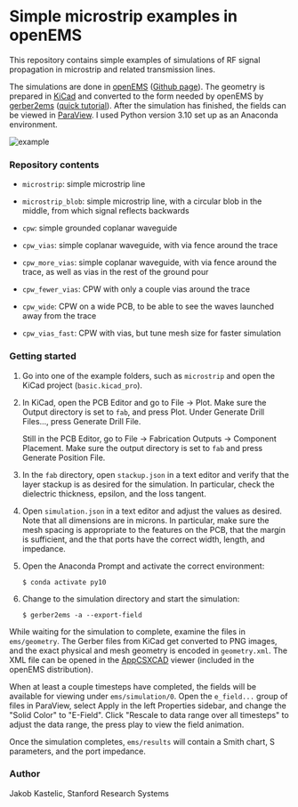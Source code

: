 # Simple microstrip examples in openEMS

This repository contains simple examples of simulations of RF signal propagation
in microstrip and related transmission lines.

The simulations are done in [openEMS](https://www.openems.de/)
([Github page](https://github.com/thliebig/openEMS)). The geometry is prepared
in [KiCad](https://www.kicad.org/) and converted to the form needed by openEMS
by [gerber2ems](https://github.com/antmicro/gerber2ems)
([quick tutorial](https://nuclearrambo.com/wordpress/gerber2ems-a-short-tutorial-to-simulate-your-pcbs-in-openems/)).
After the simulation has finished, the fields can be viewed in
[ParaView](https://www.paraview.org/). I used Python version 3.10 set up as an
Anaconda environment.

![example](example.gif)

### Repository contents

- `microstrip`: simple microstrip line

- `microstrip_blob`: simple microstrip line, with a circular blob in the middle,
  from which signal reflects backwards

- `cpw`: simple grounded coplanar waveguide

- `cpw_vias`: simple coplanar waveguide, with via fence around the trace

- `cpw_more_vias`: simple coplanar waveguide, with via fence around the trace,
  as well as vias in the rest of the ground pour

- `cpw_fewer_vias`: CPW with only a couple vias around the trace

- `cpw_wide`: CPW on a wide PCB, to be able to see the waves launched
  away from the trace

- `cpw_vias_fast`: CPW with vias, but tune mesh size for faster simulation

### Getting started

1. Go into one of the example folders, such as `microstrip` and open the KiCad
   project (`basic.kicad_pro`).

2. In KiCad, open the PCB Editor and go to File → Plot. Make sure the Output
   directory is set to `fab`, and press Plot. Under Generate Drill Files...,
   press Generate Drill File.

   Still in the PCB Editor, go to File → Fabrication Outputs → Component
   Placement. Make sure the output directory is set to `fab` and press Generate
   Position File.

3. In the `fab` directory, open `stackup.json` in a text editor and verify that
   the layer stackup is as desired for the simulation. In particular, check the
   dielectric thickness, epsilon, and the loss tangent.

4. Open `simulation.json` in a text editor and adjust the values as desired.
   Note that all dimensions are in microns. In particular, make sure the mesh
   spacing is appropriate to the features on the PCB, that the margin is
   sufficient, and the that ports have the correct width, length, and impedance.

5. Open the Anaconda Prompt and activate the correct environment:

       $ conda activate py10

6. Change to the simulation directory and start the simulation:

       $ gerber2ems -a --export-field

While waiting for the simulation to complete, examine the files in
`ems/geometry`. The Gerber files from KiCad get converted to PNG images, and the
exact physical and mesh geometry is encoded in `geometry.xml`. The XML file can
be opened in the [AppCSXCAD](https://github.com/thliebig/AppCSXCAD) viewer
(included in the openEMS distribution).

When at least a couple timesteps have completed, the fields will be available
for viewing under `ems/simulation/0`. Open the `e_field...` group of files in
ParaView, select Apply in the left Properties sidebar, and change the "Solid
Color" to "E-Field". Click "Rescale to data range over all timesteps" to adjust
the data range, the press play to view the field animation.

Once the simulation completes, `ems/results` will contain a Smith chart, S
parameters, and the port impedance.

### Author

Jakob Kastelic, Stanford Research Systems
